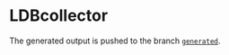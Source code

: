 # LDBcollector

The generated output is pushed to the branch [`generated`](https://github.com/maxhbr/LDBcollector/tree/generated).
